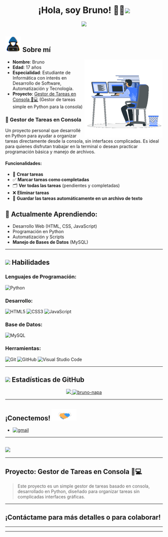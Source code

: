 <h1 align="center"><b>¡Hola, soy Bruno! 👋✨</b><img src="https://media.giphy.com/media/hvRJCLFzcasrR4ia7z/giphy.gif" width="35"></h1>

<p align="center">
  <a href="https://github.com/DenverCoder1/readme-typing-svg"><img src="https://readme-typing-svg.herokuapp.com?font=Time+New+Roman&color=cyan&size=25&center=true&vCenter=true&width=600&height=100&lines=¡Bienvenidos+a+mi+perfil+de+GitHub!;Estudiante+de+Informática;Apasionado+por+la+tecnología;y+el+desarrollo+de+software"></a>
</p>

## <picture><img src="https://github.com/0xAbdulKhalid/0xAbdulKhalid/raw/main/assets/mdImages/about_me.gif" width="50px"></picture> **Sobre mí**

<picture> <img align="right" src="https://github.com/0xAbdulKhalid/0xAbdulKhalid/raw/main/assets/mdImages/Right_Side.gif" width="250px"></picture>

- **Nombre**: Bruno
- **Edad**: 17 años
- **Especialidad**: Estudiante de Informática con interés en Desarrollo de Software, Automatización y Tecnología.
- **Proyecto**: [Gestor de Tareas en Consola 📝💻](#) (Gestor de tareas simple en Python para la consola)

### 📝 **Gestor de Tareas en Consola**

Un proyecto personal que desarrollé en Python para ayudar a organizar tareas directamente desde la consola, sin interfaces complicadas. Es ideal para quienes disfrutan trabajar en la terminal o desean practicar programación básica y manejo de archivos.

#### Funcionalidades:
- 📌 **Crear tareas** 
- ✅ **Marcar tareas como completadas**
- 🗂️ **Ver todas las tareas** (pendientes y completadas)
- ❌ **Eliminar tareas**
- 💾 **Guardar las tareas automáticamente en un archivo de texto**

## 🌱 Actualmente Aprendiendo:
- Desarrollo Web (HTML, CSS, JavaScript)
- Programación en Python
- Automatización y Scripts
- **Manejo de Bases de Datos** (MySQL)

---

## <img src="https://media2.giphy.com/media/QssGEmpkyEOhBCb7e1/giphy.gif?cid=ecf05e47a0n3gi1bfqntqmob8g9aid1oyj2wr3ds3mg700bl&rid=giphy.gif" width="25"><b> Habilidades</b>

### Lenguajes de Programación:

![Python](https://img.shields.io/badge/Python-%2314354C.svg?style=for-the-badge&logo=python&logoColor=white)

### Desarrollo:

![HTML5](https://img.shields.io/badge/HTML5-%23E34F26.svg?style=for-the-badge&logo=html5&logoColor=white)
![CSS3](https://img.shields.io/badge/CSS%20-%231572B6.svg?style=for-the-badge&logo=css3&logoColor=white)
![JavaScript](https://img.shields.io/badge/JavaScript-%23F7DF1E.svg?style=for-the-badge&logo=javascript&logoColor=black)

### Base de Datos:

![MySQL](https://img.shields.io/badge/MySQL-%2300f.svg?style=for-the-badge&logo=mysql&logoColor=white)

### Herramientas:

![Git](https://img.shields.io/badge/git-%23F05033.svg?style=for-the-badge&logo=git&logoColor=white)
![GitHub](https://img.shields.io/badge/github-%23121011.svg?style=for-the-badge&logo=github&logoColor=white)
![Visual Studio Code](https://img.shields.io/badge/Visual%20Studio%20Code-0078d7.svg?style=for-the-badge&logo=visual-studio-code&logoColor=white)

---

## <img src="https://media.giphy.com/media/iY8CRBdQXODJSCERIr/giphy.gif" width="35"><b> Estadísticas de GitHub </b>

<div align="center">
  <a href="https://github.com/bruno-napa">
    <img src="https://github-readme-stats.vercel.app/api?username=bruno-napa&include_all_commits=true&count_private=true&show_icons=true&line_height=20&title_color=7A7ADB&icon_color=2234AE&text_color=D3D3D3&bg_color=0,000000,130F40" width="450"/>
    <img src="https://github-readme-stats.vercel.app/api/top-langs?username=bruno-napa&show_icons=true&locale=es&layout=compact&line_height=20&title_color=7A7ADB&icon_color=2234AE&text_color=D3D3D3&bg_color=0,000000,130F40" width="375" alt="bruno-napa"/>
  </a>
</div>

---

## <b> ¡Conectemos! </b> <img src="https://github.com/0xAbdulKhalid/0xAbdulKhalid/raw/main/assets/mdImages/handshake.gif" width="80">

<div align='left'>
  <ul>
    <li><a href="mailto:bruno.napa@uerdf.edu.ec" target="_blank"><img src="https://img.shields.io/badge/gmail:bruno.napa-%23EA4335.svg?style=for-the-badge&logo=gmail&logoColor=white" alt="gmail"/></a></li>
  </ul>
</div>

---

<br><img src="https://user-images.githubusercontent.com/73097560/115834477-dbab4500-a447-11eb-908a-139a6edaec5c.gif">

---

## **Proyecto: Gestor de Tareas en Consola 📝💻**
> Este proyecto es un simple gestor de tareas basado en consola, desarrollado en Python, diseñado para organizar tareas sin complicadas interfaces gráficas.

---

## **¡Contáctame para más detalles o para colaborar!**

---


---

